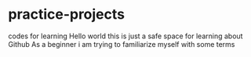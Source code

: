 # practice-projects
codes for learning
Hello world
this is just a safe space for learning about Github
As a beginner i am trying to familiarize myself with some terms
